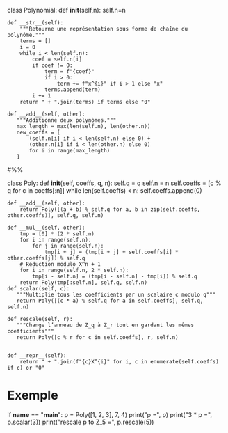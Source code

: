 
class Polynomial:
    def __init__(self,n):
       self.n=n
    
    def __str__(self):
        """Retourne une représentation sous forme de chaîne du polynôme."""
        terms = []
        i = 0
        while i < len(self.n):
            coef = self.n[i]
            if coef != 0:
                term = f"{coef}"
                if i > 0:
                    term += f"x^{i}" if i > 1 else "x"
                terms.append(term)
            i += 1
        return " + ".join(terms) if terms else "0"
    
    def __add__(self, other):
       """Additionne deux polynômes."""
       max_length = max(len(self.n), len(other.n))
       new_coeffs = [
           (self.n[i] if i < len(self.n) else 0) +
           (other.n[i] if i < len(other.n) else 0)
           for i in range(max_length)
       ]
       
       
       
#%%

class Poly:
    def __init__(self, coeffs, q, n):
        self.q = q
        self.n = n
        self.coeffs = [c % q for c in coeffs[:n]]
        while len(self.coeffs) < n:
            self.coeffs.append(0)

    def __add__(self, other):
        return Poly([(a + b) % self.q for a, b in zip(self.coeffs, other.coeffs)], self.q, self.n)

    def __mul__(self, other):
        tmp = [0] * (2 * self.n)
        for i in range(self.n):
            for j in range(self.n):
                tmp[i + j] = (tmp[i + j] + self.coeffs[i] * other.coeffs[j]) % self.q
        # Réduction modulo X^n + 1
        for i in range(self.n, 2 * self.n):
            tmp[i - self.n] = (tmp[i - self.n] - tmp[i]) % self.q
        return Poly(tmp[:self.n], self.q, self.n)
    def scalar(self, c):
       """Multiplie tous les coefficients par un scalaire c modulo q"""
       return Poly([(c * a) % self.q for a in self.coeffs], self.q, self.n)

    def rescale(self, r):
       """Change l’anneau de Z_q à Z_r tout en gardant les mêmes coefficients"""
       return Poly([c % r for c in self.coeffs], r, self.n)


    def __repr__(self):
        return " + ".join(f"{c}X^{i}" for i, c in enumerate(self.coeffs) if c) or "0"
# Exemple
if __name__ == "__main__":
    p = Poly([1, 2, 3], 7, 4)
    print("p =", p)
    print("3 * p =", p.scalar(3))
    print("rescale p to Z_5 =", p.rescale(5))
